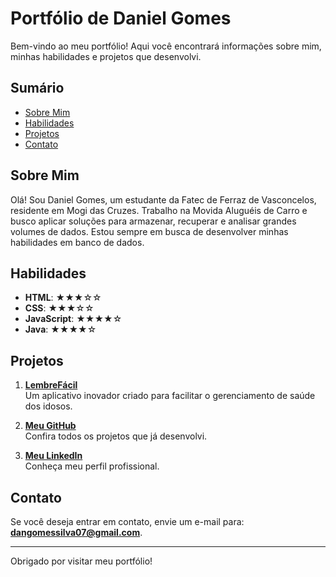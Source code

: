 # Portfólio de Daniel Gomes

Bem-vindo ao meu portfólio! Aqui você encontrará informações sobre mim, minhas habilidades e projetos que desenvolvi.

## Sumário

- [Sobre Mim](#sobre-mim)
- [Habilidades](#habilidades)
- [Projetos](#projetos)
- [Contato](#contato)

## Sobre Mim

Olá! Sou Daniel Gomes, um estudante da Fatec de Ferraz de Vasconcelos, residente em Mogi das Cruzes. Trabalho na Movida Aluguéis de Carro e busco aplicar soluções para armazenar, recuperar e analisar grandes volumes de dados. Estou sempre em busca de desenvolver minhas habilidades em banco de dados.

## Habilidades

- **HTML**: ★★★☆☆
- **CSS**: ★★★☆☆
- **JavaScript**: ★★★★☆
- **Java**: ★★★★☆

## Projetos

1. **[LembreFácil](https://lembrefacil.github.io/lembrefacil-website/)**  
   Um aplicativo inovador criado para facilitar o gerenciamento de saúde dos idosos.

2. **[Meu GitHub](https://github.com/Daniegomes)**  
   Confira todos os projetos que já desenvolvi.

3. **[Meu LinkedIn](https://www.linkedin.com/in/daniel-gomes-b3b72a290/)**  
   Conheça meu perfil profissional.

## Contato

Se você deseja entrar em contato, envie um e-mail para: **dangomessilva07@gmail.com**.

---

Obrigado por visitar meu portfólio!
